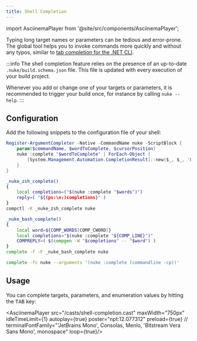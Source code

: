 ```yaml
---
title: Shell Completion
---
```


import AsciinemaPlayer from '@site/src/components/AsciinemaPlayer';

Typing long target names or parameters can be tedious and error-prone. The global tool helps you to invoke commands more quickly and without any typos, similar to [tab completion for the .NET CLI](https://learn.microsoft.com/en-us/dotnet/core/tools/enable-tab-autocomplete).

:::info
The shell completion feature relies on the presence of an up-to-date `.nuke/build.schema.json` file. This file is updated with every execution of your build project.

Whenever you add or change one of your targets or parameters, it is recommended to trigger your build once, for instance by calling `nuke --help`.
:::

## Configuration

Add the following snippets to the configuration file of your shell:

<Tabs>
  <TabItem value="powershell" label="PowerShell" default>

```powershell title="Microsoft.PowerShell_profile.ps1"
Register-ArgumentCompleter -Native -CommandName nuke -ScriptBlock {
    param($commandName, $wordToComplete, $cursorPosition)
    nuke :complete "$wordToComplete" | ForEach-Object {
        [System.Management.Automation.CompletionResult]::new($_, $_, 'ParameterValue', $_)
    }
}
```

  </TabItem>
  <TabItem value="zsh" label="Zsh">

```bash title=".zshrc"
_nuke_zsh_complete()
{
    local completions=("$(nuke :complete "$words")")
    reply=( "${(ps:\n:)completions}" )
}
compctl -K _nuke_zsh_complete nuke
```

  </TabItem>
  <TabItem value="bash" label="Bash">

```bash title=".bashrc"
_nuke_bash_complete()
{
    local word=${COMP_WORDS[COMP_CWORD]}
    local completions="$(nuke :complete "${COMP_LINE}")"
    COMPREPLY=( $(compgen -W "$completions" -- "$word") )
}
complete -f -F _nuke_bash_complete nuke
```

  </TabItem>
  <TabItem value="fish" label="fish">

```bash title="config.fish"
complete -fc nuke --arguments '(nuke :complete (commandline -cp))'
```

  </TabItem>
</Tabs>

## Usage

You can complete targets, parameters, and enumeration values by hitting the <kbd>TAB</kbd> key:

<AsciinemaPlayer
    src="/casts/shell-completion.cast"
    maxWidth="750px"
    idleTimeLimit={1}
    autoplay={true}
    poster="npt:12.077312"
    preload={true}
    // terminalFontFamily="'JetBrains Mono', Consolas, Menlo, 'Bitstream Vera Sans Mono', monospace"
    loop={true}/>
